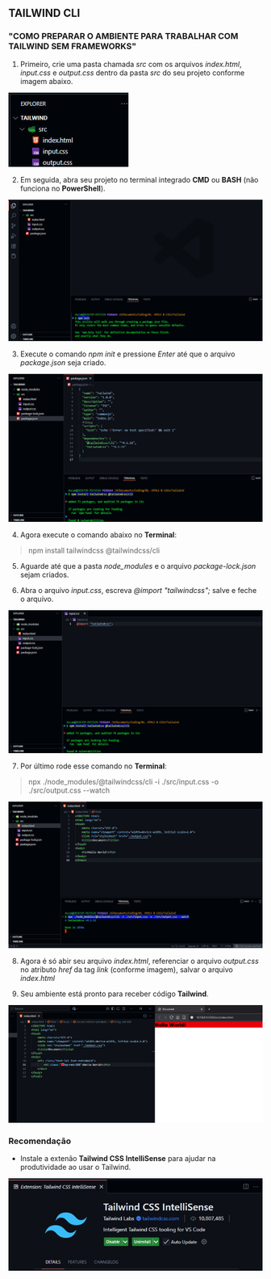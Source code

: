 ## TAILWIND CLI

### "COMO PREPARAR O AMBIENTE PARA TRABALHAR COM TAILWIND SEM FRAMEWORKS"

1) Primeiro, crie uma pasta chamada _src_ com os arquivos _index.html_, _input.css_ e _output.css_ dentro da pasta _src_ do seu projeto conforme imagem abaixo.

![Imagem 01](https://github.com/DucaBarros/How-To-Debug-Tutorials/blob/406786e87a16e32acdd413c6d47ffa611d06e235/Tailwind%20CLI%20Tutorial/img01.jpg)

2) Em seguida, abra seu projeto no terminal integrado **CMD** ou **BASH** (não funciona no **PowerShell**).

![Imagem 02](https://github.com/DucaBarros/How-To-Debug-Tutorials/blob/406786e87a16e32acdd413c6d47ffa611d06e235/Tailwind%20CLI%20Tutorial/img02.jpg)

3) Execute o comando _npm init_ e pressione _Enter_ até que o arquivo _package.json_ seja criado.

![Imagem 03](https://github.com/DucaBarros/How-To-Debug-Tutorials/blob/406786e87a16e32acdd413c6d47ffa611d06e235/Tailwind%20CLI%20Tutorial/img03.jpg)

4) Agora execute o comando abaixo no **Terminal**:

>npm install tailwindcss @tailwindcss/cli

5) Aguarde até que a pasta _node_modules_ e o arquivo _package-lock.json_ sejam criados.

6) Abra o arquivo _input.css_, escreva _@import "tailwindcss";_ salve e feche o arquivo.

![Imagem 04](https://github.com/DucaBarros/How-To-Debug-Tutorials/blob/406786e87a16e32acdd413c6d47ffa611d06e235/Tailwind%20CLI%20Tutorial/img04.jpg)

7) Por último rode esse comando no **Terminal**:

>npx ./node_modules/@tailwindcss/cli -i ./src/input.css -o ./src/output.css --watch

![Imagem 05](https://github.com/DucaBarros/How-To-Debug-Tutorials/blob/406786e87a16e32acdd413c6d47ffa611d06e235/Tailwind%20CLI%20Tutorial/img05.jpg)

8) Agora é só abir seu arquivo _index.html_, referenciar o arquivo _output.css_ no atributo _href_ da tag _link_ (conforme imagem), salvar o arquivo _index.html_
  
9) Seu ambiente está pronto para receber código **Tailwind**.

![Imagem 06](https://github.com/DucaBarros/How-To-Debug-Tutorials/blob/cd2e8c1507071f22ced1579ce21003b48434b6d5/Tailwind%20CLI%20Tutorial/img06.jpg)

### **Recomendação**

- Instale a extenão **Tailwind CSS IntelliSense** para ajudar na produtividade ao usar o Tailwind.

![Imagem 07](https://github.com/DucaBarros/How-To-Debug-Tutorials/blob/cd2e8c1507071f22ced1579ce21003b48434b6d5/Tailwind%20CLI%20Tutorial/img07.jpg)
